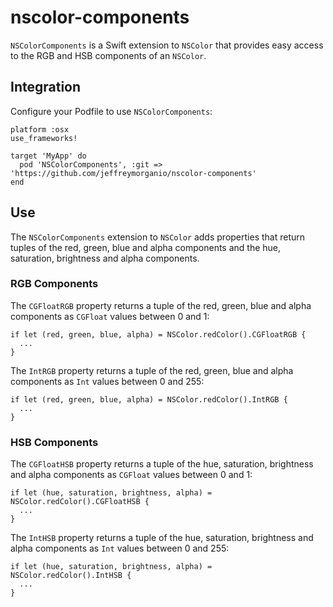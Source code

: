 # nscolor-components

`NSColorComponents` is a Swift extension to `NSColor` that provides easy access to the RGB and HSB components of an `NSColor`.

## Integration

Configure your Podfile to use `NSColorComponents`:

```
platform :osx
use_frameworks!

target 'MyApp' do
  pod 'NSColorComponents', :git => 'https://github.com/jeffreymorganio/nscolor-components'
end
```

## Use

The `NSColorComponents` extension to `NSColor` adds properties that return tuples of the red, green, blue and alpha components and the hue, saturation, brightness and alpha components.

### RGB Components

The `CGFloatRGB` property returns a tuple of the red, green, blue and alpha components as `CGFloat` values between 0 and 1:

```
if let (red, green, blue, alpha) = NSColor.redColor().CGFloatRGB {
  ...
}
```

The `IntRGB` property returns a tuple of the red, green, blue and alpha components as `Int` values between 0 and 255:

```
if let (red, green, blue, alpha) = NSColor.redColor().IntRGB {
  ...
}
```

### HSB Components

The `CGFloatHSB` property returns a tuple of the hue, saturation, brightness and alpha components as `CGFloat` values between 0 and 1:

```
if let (hue, saturation, brightness, alpha) = NSColor.redColor().CGFloatHSB {
  ...
}
```

The `IntHSB` property returns a tuple of the hue, saturation, brightness and alpha components as `Int` values between 0 and 255:

```
if let (hue, saturation, brightness, alpha) = NSColor.redColor().IntHSB {
  ...
}
```
